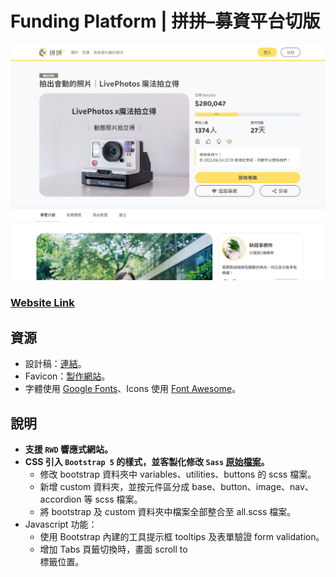 # Funding Platform | 拼拼–募資平台切版
![website screenshot](https://github.com/chengyuu/chengyuu.github.io/blob/master/img/funding%20platform.png)

### **[Website Link](https://chengyuu.github.io/Bootstrap5-practice/)**
## 資源
* 設計稿：[連結](https://hexschool.github.io/boootstrap5WebLayout/)。
* Favicon：[製作網站](https://gauger.io/fonticon/)。
* 字體使用 [Google Fonts](https://fonts.google.com/)、Icons 使用 [Font Awesome](https://fontawesome.com/)。
## 說明
* **支援 `RWD` 響應式網站。**
* **CSS 引入 `Bootstrap 5` 的樣式，並客製化修改 `Sass` [原始檔案](https://getbootstrap.com/docs/5.0/getting-started/download/)。**
	* 修改 bootstrap 資料夾中 variables、utilities、buttons 的 scss 檔案。
	* 新增 custom 資料夾，並按元件區分成 base、button、image、nav、accordion 等 scss 檔案。
	* 將 bootstrap 及 custom 資料夾中檔案全部整合至 all.scss 檔案。
* Javascript 功能：
	* 使用 Bootstrap 內建的工具提示框 tooltips 及表單驗證 form validation。
	* 增加 Tabs 頁籤切換時，畫面 scroll to <main> 標籤位置。
